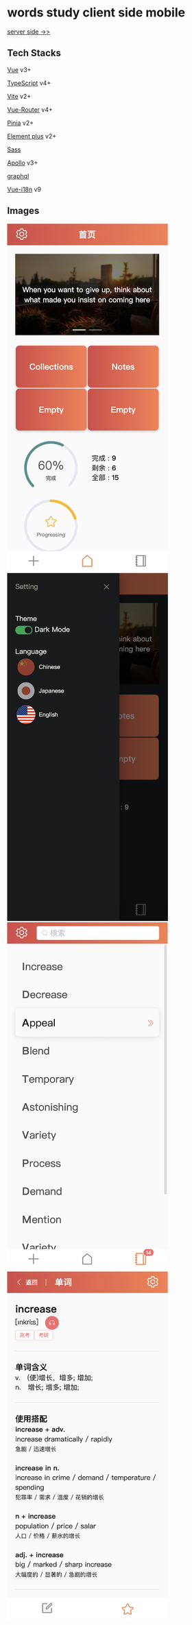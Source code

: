 # words study client side mobile

[server side ->>](https://github.com/BlaxBerry/vue3-words-study-server)

## Tech Stacks

[Vue]() v3+

[TypeScript]() v4+

[Vite]() v2+

[Vue-Router]() v4+

[Pinia]() v2+

[Element plus]() v2+

[Sass]()

[Apollo]() v3+

[graphql]()

[Vue-i18n]() v9

## Images

![](./public/images/home-01.png)
![](./public/images/home-setting.png)
![](./public/images/list-01.png)
![](./public/images/word-01.png)
